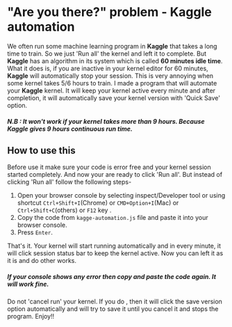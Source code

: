 # "Are you there?" problem - Kaggle automation

We often run some machine learning program in **Kaggle** that takes a long time to train. So we just 'Run all' the kernel and left it to complete. But **Kaggle** has an algorithm in its system which is called **60 minutes idle time**. What it does is, if you are inactive in your kernel editor for 60 minutes, **Kaggle** will automatically stop your session. This is very annoying when some kernel takes 5/6 hours to train. I made a program that will automate your **Kaggle** kernel. It will keep your kernel active every minute and after completion, it will automatically save your kernel version with 'Quick Save' option.

##### N.B : It won't work if your kernel takes more than 9 hours. Because Kaggle gives 9 hours continuous run time.

## How to use this
Before use it make sure your code is error free and your kernel session started completely. And now your are ready to click 'Run all'. But instead of clicking 'Run all' follow the following steps-
1. Open your browser console by selecting inspect/Developer tool or using shortcut `Ctrl+Shift+I`(Chrome) or `CMD+Option+I`(Mac) or `Ctrl+Shift+C`(others) or `F12` key .
2. Copy the code from `kagge-automation.js` file and paste it into your browser console.
3. Press `Enter`.

That's it. Your kernel will start running automatically and in every minute, it will click session status bar to keep the kernel active. Now you can left it as it is and do other works. 
##### If your console shows any error then copy and paste the code again. It will work fine. 
Do not 'cancel run' your kernel. If you do , then it will click the save version option automatically and will try to save it until you cancel it and stops the program. Enjoy!!
